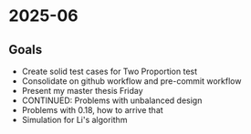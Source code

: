 # 2025-06

## Goals

* Create solid test cases for Two Proportion test
* Consolidate on github workflow and pre-commit workflow
* Present my master thesis Friday
* CONTINUED: Problems with unbalanced design
* Problems with 0.18, how to arrive that
* Simulation for Li's algorithm